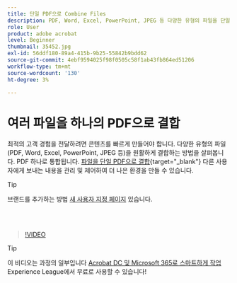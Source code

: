 ```yaml
---
title: 단일 PDF으로 Combine Files
description: PDF, Word, Excel, PowerPoint, JPEG 등 다양한 유형의 파일을 단일 PDF으로 결합
role: User
product: adobe acrobat
level: Beginner
thumbnail: 35452.jpg
exl-id: 56ddf180-89a4-415b-9b25-55842b9bdd62
source-git-commit: 4ebf9594025f98f0505c58f1ab43fb864ed51206
workflow-type: tm+mt
source-wordcount: '130'
ht-degree: 3%

---
```


# 여러 파일을 하나의 PDF으로 결합

최적의 고객 경험을 전달하려면 콘텐츠를 빠르게 만들어야 합니다. 다양한 유형의 파일(PDF, Word, Excel, PowerPoint, JPEG 등)을 원활하게 결합하는 방법을 살펴봅니다. PDF 하나로 통합됩니다. [파일을 단일 PDF으로 결합](https://www.adobe.com/acrobat/online/merge-pdf.html){target="_blank"} 다른 사용자에게 보내는 내용을 관리 및 제어하여 더 나은 환경을 만들 수 있습니다.

>[!TIP]
>
>브랜드를 추가하는 방법 [새 사용자 지정 페이지](add-custom-page.md) 있습니다.

<br> 

>[!VIDEO](https://video.tv.adobe.com/v/35452?quality=12&learn=on&hidetitle=true)

>[!TIP]
>
>이 비디오는 과정의 일부입니다 [Acrobat DC 및 Microsoft 365로 스마트하게 작업](https://experienceleague.adobe.com/?recommended=Acrobat-U-1-2021.microsoft365) Experience League에서 무료로 사용할 수 있습니다!

